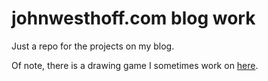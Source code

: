 # johnwesthoff.com blog work
Just a repo for the projects on my blog.  

Of note, there is a drawing game I sometimes work on [here](sketch).  
